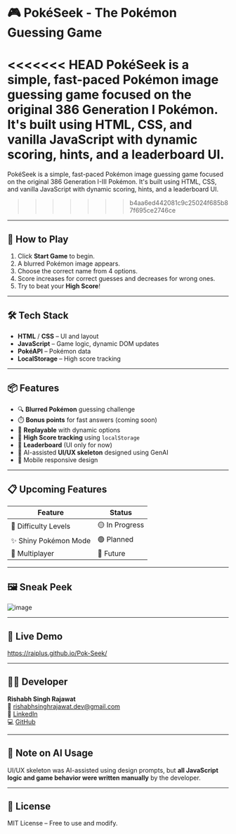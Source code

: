 # 🎮 PokéSeek - The Pokémon Guessing Game

<<<<<<< HEAD
PokéSeek is a simple, fast-paced Pokémon image guessing game focused on the original 386 Generation I Pokémon. It's built using HTML, CSS, and vanilla JavaScript with dynamic scoring, hints, and a leaderboard UI.
=======
PokéSeek is a simple, fast-paced Pokémon image guessing game focused on the original 386 Generation I-III Pokémon. It's built using HTML, CSS, and vanilla JavaScript with dynamic scoring, hints, and a leaderboard UI.
>>>>>>> b4aa6ed442081c9c25024f685b87f695ce2746ce

---

## 🧠 How to Play

1. Click **Start Game** to begin.
2. A blurred Pokémon image appears.
3. Choose the correct name from 4 options.
4. Score increases for correct guesses and decreases for wrong ones.
5. Try to beat your **High Score**!

---

## 🛠️ Tech Stack

- **HTML** / **CSS** – UI and layout
- **JavaScript** – Game logic, dynamic DOM updates
- **PokéAPI** – Pokémon data
- **LocalStorage** – High score tracking

---

## 📦 Features

- 🔍 **Blurred Pokémon** guessing challenge  
- ⏱️ **Bonus points** for fast answers (coming soon)  
- 🔄 **Replayable** with dynamic options  
- 💾 **High Score tracking** using `localStorage`  
- 🧠 **Leaderboard** (UI only for now)  
- 🎨 AI-assisted **UI/UX skeleton** designed using GenAI  
- 📱 Mobile responsive design

---

## 📋 Upcoming Features

| Feature               | Status        |
|-----------------------|----------------|
| 🧩 Difficulty Levels    | 🟡 In Progress |
| ✨ Shiny Pokémon Mode  | 🟢 Planned     |
| 👥 Multiplayer         | 🔴 Future      |

---

## 🖼️ Sneak Peek

![image](https://github.com/user-attachments/assets/77f7b32d-ac46-41ff-bb60-af0876e98620)


---

## 🔗 Live Demo

https://raiplus.github.io/Pok-Seek/

---

## 👨‍💻 Developer

**Rishabh Singh Rajawat**  
📧 [rishabhsinghrajawat.dev@gmail.com](mailto:rishabhsinghrajawat.dev@gmail.com)  
🔗 [LinkedIn](https://www.linkedin.com/in/rishabh-singh-rajawat-5a1b782bb)  
💻 [GitHub](https://github.com/Raiplus)

---

## 🤖 Note on AI Usage

UI/UX skeleton was AI-assisted using design prompts, but **all JavaScript logic and game behavior were written manually** by the developer.

---

## 📄 License

MIT License – Free to use and modify.
